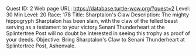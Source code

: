 Quest ID: 2
Web page URL: https://database.turtle-wow.org/?quest=2
Level: 30
Min Level: 20
Race: 178
Title: Sharptalon's Claw
Description: The mighty hippogryph Sharptalon has been slain, with the claw of the felled beast serving as a testament to your victory.Senani Thunderheart at the Splintertree Post will no doubt be interested in seeing this trophy as proof of your deeds.
Objective: Bring Sharptalon's Claw to Senani Thunderheart at Splintertree Post, Ashenvale.
